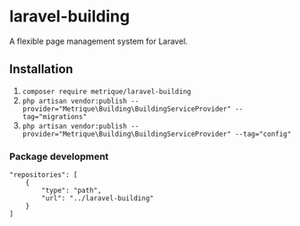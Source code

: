 # laravel-building

A flexible page management system for Laravel.

## Installation

1. `composer require metrique/laravel-building`
2. `php artisan vendor:publish --provider="Metrique\Building\BuildingServiceProvider" --tag="migrations"`
3. `php artisan vendor:publish --provider="Metrique\Building\BuildingServiceProvider" --tag="config"`

### Package development

```
"repositories": [
    {
        "type": "path",
        "url": "../laravel-building"
    }
]
```
